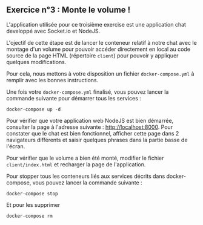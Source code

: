 ## Exercice n°3 : Monte le volume !

L'application utilisée pour ce troisième exercise est une application chat developpé avec Socket.io et NodeJS.

L'ojectif de cette étape est de lancer le conteneur relatif à notre chat avec le montage d'un volume pour pouvoir accéder directement en local au code source de la page HTML (répertoire `client`) pour pouvoir y appliquer quelques modifications.

Pour cela, nous mettons à votre disposition un fichier `docker-compose.yml` à remplir avec les bonnes instructions.

Une fois votre `docker-compose.yml` finalisé, vous pouvez lancer la commande suivante pour démarrer tous les services :
```
docker-compose up -d
```

Pour vérifier que votre application web NodeJS est bien démarrée, consulter la page à l'adresse suivante : [http://localhost:8000](http://localhost:8000). Pour constater que le chat est bien fonctionnel, afficher cette page dans 2 navigateurs différents et saisir quelques phrases dans la partie basse de l'écran.

Pour vérifier que le volume a bien été monté, modifier le fichier `client/index.html` et recharger la page de l'application.

Pour stopper tous les conteneurs liés aux services décrits dans docker-compose, vous pouvez lancer la commande suivante :
```
docker-compose stop
```
Et pour les supprimer
```
docker-compose rm
```

